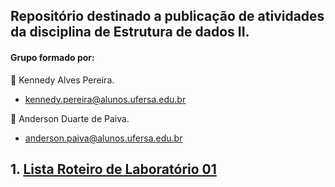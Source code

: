 ## **Repositório destinado a publicação de atividades da disciplina de Estrutura de dados II.**

#### Grupo formado por:


:small_blue_diamond: Kennedy Alves Pereira.
- <kennedy.pereira@alunos.ufersa.edu.br> 

:small_blue_diamond: Anderson Duarte de Paiva.
- <anderson.paiva@alunos.ufersa.edu.br>

## 1. [Lista Roteiro de Laboratório 01](https://github.com/kennedyAlvess/Estrutura-de-dados-II/tree/main/Roteiro%20do%20Laboratório%2001)



